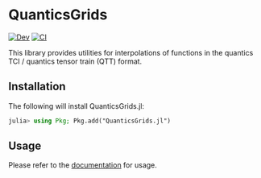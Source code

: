 # QuanticsGrids

[![Dev](https://img.shields.io/badge/docs-dev-blue.svg)](https://tensor4all.github.io/QuanticsGrids.jl/dev)
[![CI](https://github.com/tensor4all/QuanticsGrids.jl/actions/workflows/CI.yml/badge.svg)](https://github.com/tensor4all/QuanticsGrids.jl/actions/workflows/CI.yml)

This library provides utilities for interpolations of functions in the quantics TCI / quantics tensor train (QTT) format.

## Installation

The following will install QuanticsGrids.jl:

```julia
julia> using Pkg; Pkg.add("QuanticsGrids.jl")
```

## Usage

Please refer to the [documentation](https://tensor4all.github.io/QuanticsGrids.jl/) for usage.